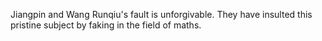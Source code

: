 Jiangpin and Wang Runqiu's fault is unforgivable. They have insulted this pristine subject by faking in the field of maths.

